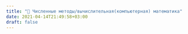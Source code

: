 ```yaml
---
title: " Численные методы/вычислительная(компьютерная) математика"
date: 2021-04-14T21:49:58+03:00
draft: false
---
```

